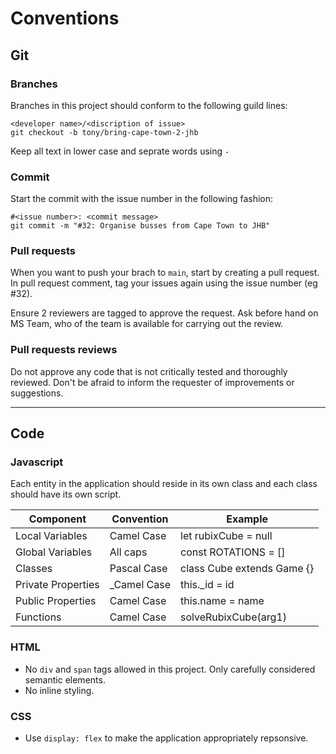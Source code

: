 # Conventions

## Git

### Branches

Branches in this project should conform to the following guild lines:
```
<developer name>/<discription of issue>
git checkout -b tony/bring-cape-town-2-jhb
```
Keep all text in lower case and seprate words using `-`

### Commit

Start the commit with the issue number in the following fashion:
```
#<issue number>: <commit message>
git commit -m "#32: Organise busses from Cape Town to JHB"
```

### Pull requests

When you want to push your brach to `main`, start by creating a pull request. In pull request comment, tag your issues again using the issue number (eg #32). 

Ensure 2 reviewers are tagged to approve the request. Ask before hand on MS Team, who of the team is available for carrying out the review.

### Pull requests reviews

Do not approve any code that is not critically tested and thoroughly reviewed. Don't be afraid to inform the requester of improvements or suggestions.

---

## Code

### Javascript
Each entity in the application should reside in its own class and each class should have its own script.

| Component | Convention | Example |
| --- | --- | --- |
| Local Variables | Camel Case | let rubixCube = null |
| Global Variables | All caps | const ROTATIONS = [] |
| Classes | Pascal Case | class Cube extends Game {} |
| Private Properties | _Camel Case | this._id = id |
| Public Properties | Camel Case | this.name = name |
| Functions | Camel Case | solveRubixCube(arg1) |

### HTML

 - No `div` and `span` tags allowed in this project. Only carefully considered semantic elements. 
 - No inline styling.

<!--- TODO: Add lit at a later stage -->

### CSS
 - Use `display: flex` to make the application appropriately repsonsive.


